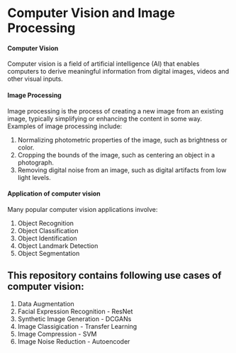 # Computer Vision and Image Processing


#### Computer Vision
Computer vision is a field of artificial intelligence (AI) that enables computers to derive meaningful information from digital images, videos and other visual inputs.  

 
#### Image Processing 
Image processing is the process of creating a new image from an existing image, typically simplifying or enhancing the content in some way.
Examples of image processing include:
1. Normalizing photometric properties of the image, such as brightness or color.
2. Cropping the bounds of the image, such as centering an object in a photograph.
3. Removing digital noise from an image, such as digital artifacts from low light levels.


#### Application of computer vision
Many popular computer vision applications involve:
1. Object Recognition
2. Object Classification
3. Object Identification
4. Object Landmark Detection
5. Object Segmentation 



## This repository contains following use cases of computer vision:
1. Data Augmentation
2. Facial Expression Recognition - ResNet
3. Synthetic Image Generation - DCGANs
4. Image Classigication - Transfer Learning
5. Image Compression - SVM
6. Image Noise Reduction - Autoencoder
